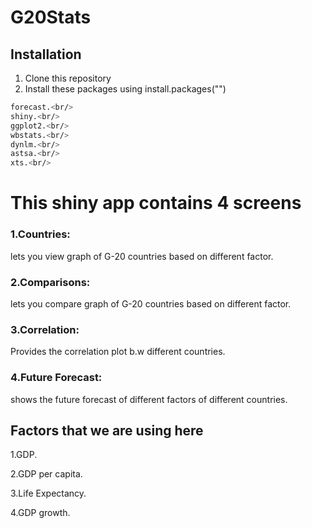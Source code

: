 # G20Stats


## Installation

1. Clone this repository
2. Install these packages using install.packages("<package name here>")
 ```bash
forecast.<br/>
shiny.<br/>
ggplot2.<br/>
wbstats.<br/>
dynlm.<br/>
astsa.<br/>
xts.<br/>
   ```

# This shiny app contains 4 screens
 
### 1.Countries:
 
 lets you view graph of G-20 countries based on different factor.

### 2.Comparisons:

 lets you compare graph of G-20 countries based on different factor.
 
### 3.Correlation:
 Provides the correlation plot b.w different countries.

### 4.Future Forecast:
 
 shows the future forecast of different factors of different countries.

## Factors that we are using here

  1.GDP.
 
  2.GDP per capita.
 
  3.Life Expectancy.
 
  4.GDP growth.
